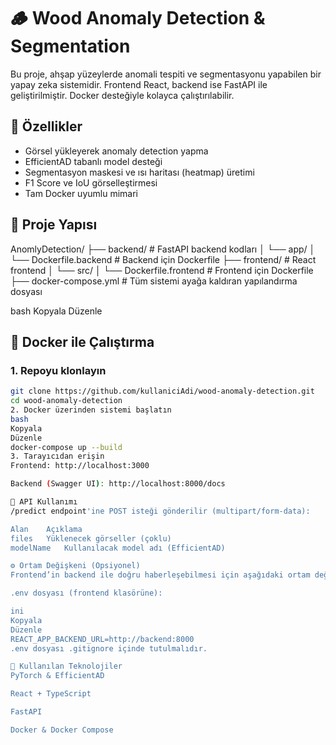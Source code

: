 # 🪵 Wood Anomaly Detection & Segmentation

Bu proje, ahşap yüzeylerde anomali tespiti ve segmentasyonu yapabilen bir yapay zeka sistemidir. Frontend React, backend ise FastAPI ile geliştirilmiştir. Docker desteğiyle kolayca çalıştırılabilir.

## 🚀 Özellikler

- Görsel yükleyerek anomaly detection yapma
- EfficientAD tabanlı model desteği
- Segmentasyon maskesi ve ısı haritası (heatmap) üretimi
- F1 Score ve IoU görselleştirmesi
- Tam Docker uyumlu mimari

## 🧱 Proje Yapısı

AnomlyDetection/
├── backend/ # FastAPI backend kodları
│ └── app/
│ └──  Dockerfile.backend # Backend için Dockerfile
├── frontend/ # React frontend
│ └── src/
│ └── Dockerfile.frontend # Frontend için Dockerfile
├── docker-compose.yml # Tüm sistemi ayağa kaldıran yapılandırma dosyası

bash
Kopyala
Düzenle

## 🐳 Docker ile Çalıştırma

### 1. Repoyu klonlayın

```bash
git clone https://github.com/kullaniciAdi/wood-anomaly-detection.git
cd wood-anomaly-detection
2. Docker üzerinden sistemi başlatın
bash
Kopyala
Düzenle
docker-compose up --build
3. Tarayıcıdan erişin
Frontend: http://localhost:3000

Backend (Swagger UI): http://localhost:8000/docs

📝 API Kullanımı
/predict endpoint'ine POST isteği gönderilir (multipart/form-data):

Alan	Açıklama
files	Yüklenecek görseller (çoklu)
modelName	Kullanılacak model adı (EfficientAD)

⚙️ Ortam Değişkeni (Opsiyonel)
Frontend’in backend ile doğru haberleşebilmesi için aşağıdaki ortam değişkeni tanımlanabilir:

.env dosyası (frontend klasörüne):

ini
Kopyala
Düzenle
REACT_APP_BACKEND_URL=http://backend:8000
.env dosyası .gitignore içinde tutulmalıdır.

🧠 Kullanılan Teknolojiler
PyTorch & EfficientAD

React + TypeScript

FastAPI

Docker & Docker Compose